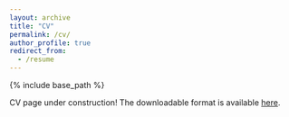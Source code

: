 ```yaml
---
layout: archive
title: "CV"
permalink: /cv/
author_profile: true
redirect_from:
  - /resume
---
```


{% include base_path %}
<!--
[Education](#education)<br/>
[Online training](#training)<br/>
[Work experience](#experience)<br/>
[Publications](#publications)<br/>
[Projects](#projects)<br/>
[Scholarships and Grants](#scholar-grants)<br/>
[Honors and Awards](#honors-awards)<br/>
[Technical Skills](#tech-skills)<br/>
[Soft Skills](#soft-skills)<br/>
[Personal interests](#interests)<br/>
[Teaching](#teaching)
-->

CV page under construction! The downloadable format is available [here](/files/cv-djiberou-EN.pdf).